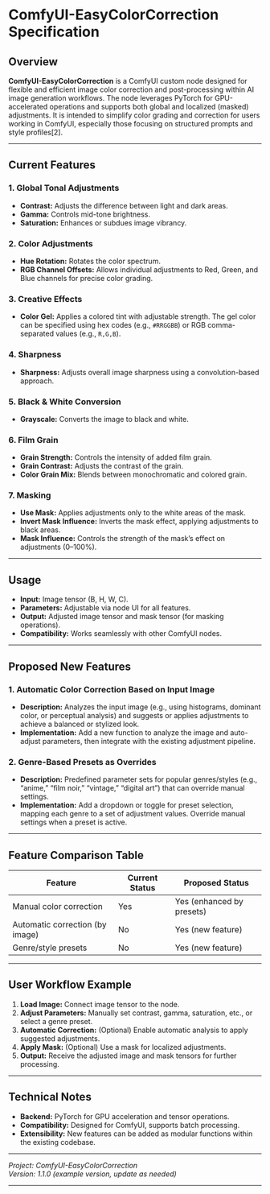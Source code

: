 # ComfyUI-EasyColorCorrection Specification

## Overview

**ComfyUI-EasyColorCorrection** is a ComfyUI custom node designed for flexible and efficient image color correction and post-processing within AI image generation workflows. The node leverages PyTorch for GPU-accelerated operations and supports both global and localized (masked) adjustments. It is intended to simplify color grading and correction for users working in ComfyUI, especially those focusing on structured prompts and style profiles[2].

---

## Current Features

### 1. Global Tonal Adjustments

- **Contrast:** Adjusts the difference between light and dark areas.
- **Gamma:** Controls mid-tone brightness.
- **Saturation:** Enhances or subdues image vibrancy.

### 2. Color Adjustments

- **Hue Rotation:** Rotates the color spectrum.
- **RGB Channel Offsets:** Allows individual adjustments to Red, Green, and Blue channels for precise color grading.

### 3. Creative Effects

- **Color Gel:** Applies a colored tint with adjustable strength. The gel color can be specified using hex codes (e.g., `#RRGGBB`) or RGB comma-separated values (e.g., `R,G,B`).

### 4. Sharpness

- **Sharpness:** Adjusts overall image sharpness using a convolution-based approach.

### 5. Black & White Conversion

- **Grayscale:** Converts the image to black and white.

### 6. Film Grain

- **Grain Strength:** Controls the intensity of added film grain.
- **Grain Contrast:** Adjusts the contrast of the grain.
- **Color Grain Mix:** Blends between monochromatic and colored grain.

### 7. Masking

- **Use Mask:** Applies adjustments only to the white areas of the mask.
- **Invert Mask Influence:** Inverts the mask effect, applying adjustments to black areas.
- **Mask Influence:** Controls the strength of the mask’s effect on adjustments (0–100%).

---

## Usage

- **Input:** Image tensor (B, H, W, C).
- **Parameters:** Adjustable via node UI for all features.
- **Output:** Adjusted image tensor and mask tensor (for masking operations).
- **Compatibility:** Works seamlessly with other ComfyUI nodes.

---

## Proposed New Features

### 1. Automatic Color Correction Based on Input Image

- **Description:** Analyzes the input image (e.g., using histograms, dominant color, or perceptual analysis) and suggests or applies adjustments to achieve a balanced or stylized look.
- **Implementation:** Add a new function to analyze the image and auto-adjust parameters, then integrate with the existing adjustment pipeline.

### 2. Genre-Based Presets as Overrides

- **Description:** Predefined parameter sets for popular genres/styles (e.g., “anime,” “film noir,” “vintage,” “digital art”) that can override manual settings.
- **Implementation:** Add a dropdown or toggle for preset selection, mapping each genre to a set of adjustment values. Override manual settings when a preset is active.

---

## Feature Comparison Table

| Feature                        | Current Status | Proposed Status                |
|---------------------------------|----------------|-------------------------------|
| Manual color correction         | Yes            | Yes (enhanced by presets)     |
| Automatic correction (by image) | No             | Yes (new feature)             |
| Genre/style presets             | No             | Yes (new feature)             |

---

## User Workflow Example

1. **Load Image:** Connect image tensor to the node.
2. **Adjust Parameters:** Manually set contrast, gamma, saturation, etc., or select a genre preset.
3. **Automatic Correction:** (Optional) Enable automatic analysis to apply suggested adjustments.
4. **Apply Mask:** (Optional) Use a mask for localized adjustments.
5. **Output:** Receive the adjusted image and mask tensors for further processing.

---

## Technical Notes

- **Backend:** PyTorch for GPU acceleration and tensor operations.
- **Compatibility:** Designed for ComfyUI, supports batch processing.
- **Extensibility:** New features can be added as modular functions within the existing codebase.

---

*Project: ComfyUI-EasyColorCorrection*  
*Version: 1.1.0 (example version, update as needed)*

---

